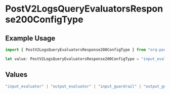 # PostV2LogsQueryEvaluatorsResponse200ConfigType

## Example Usage

```typescript
import { PostV2LogsQueryEvaluatorsResponse200ConfigType } from "orq-poc-typescript-multi-env-version/models/operations";

let value: PostV2LogsQueryEvaluatorsResponse200ConfigType = "input_evaluator";
```

## Values

```typescript
"input_evaluator" | "output_evaluator" | "input_guardrail" | "output_guardrail"
```
